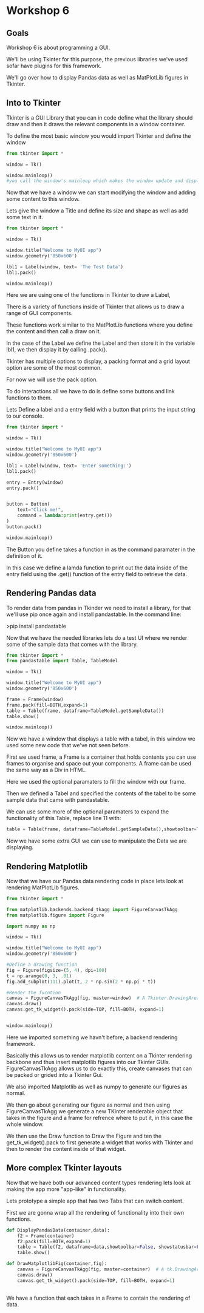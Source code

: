 # Workshop 6
## Goals
Workshop 6 is about programming a GUI.

We'll be using Tkinter for this purpose,
the previous libraries we've used sofar have plugins for this framework.

We'll go over how to display Pandas data as well as MatPlotLib figures in Tkinter.

## Into to Tkinter

Tkinter is a GUI Library that you can in code define what the library should draw and then it draws the relevant components in a window container.

To define the most basic window you would import Tkinter and define the window 

```python 
from tkinter import *

window = Tk()

window.mainloop()
#you call the window's mainloop which makes the window update and display
```

Now that we have a window we can start modifying the window and adding some content to this window.

Lets give the window a Title and define its size and shape as well as add some text in it.

````python 
from tkinter import *

window = Tk()

window.title("Welcome to MyUI app")
window.geometry('850x600')

lbl1 = Label(window, text= 'The Test Data')
lbl1.pack()

window.mainloop()
````

Here we are using one of the functions in Tkinter to draw a Label, 

There is a variety of functions inside of Tkinter that allows us to draw a range of GUI components.

These functions work similar to the MatPlotLib functions where you define the content and then call a draw on it.

In the case of the Label we define the Label and then store it in the variable lbl1, we then display it by calling .pack().

Tkinter has multiple options to display, a packing format and a grid layout option are some of the most common.

For now we will use the pack option.

To do interactions all we have to do is define some buttons and link functions to them.

Lets Define a label and a entry field with a button that prints the input string to our console.

````python 
from tkinter import *

window = Tk()

window.title("Welcome to MyUI app")
window.geometry('850x600')

lbl1 = Label(window, text= 'Enter something:')
lbl1.pack()

entry = Entry(window)
entry.pack()


button = Button(
    text="Click me!",
    command = lambda:print(entry.get())
)
button.pack()

window.mainloop()
````

The Button you define takes a function in as the command paramater in the definition of it.

In this case we define a lamda function to print out the data inside of the entry field using the .get() function of the entry field to retrieve the data.

## Rendering Pandas data

To render data from pandas in Tkinder we need to install a library, for that we'll use pip once again and install pandastable. In the command line:

\>pip install pandastable

Now that we have the needed libraries lets do a test UI where we render some of the sample data that comes with the library.

````python 
from tkinter import *
from pandastable import Table, TableModel

window = Tk()

window.title("Welcome to MyUI app")
window.geometry('850x600')

frame = Frame(window)
frame.pack(fill=BOTH,expand=1) 
table = Table(frame, dataframe=TableModel.getSampleData()) 
table.show() 

window.mainloop()
````

Now we have a window that displays a table with a tabel, in this window we used some new code that we've not seen before.

First we used frame, a Frame is a container that holds contents you can use frames to organise and space out your components. A frame can be used the same way as a Div in HTML.

Here we used the optional paramaters to fill the window with our frame.

Then we defined a Tabel and specified the contents of the tabel to be some sample data that came with pandastable.

We can use some more of the optional paramaters to expand the functionality of this Table, replace line 11 with:

````python 
table = Table(frame, dataframe=TableModel.getSampleData(),showtoolbar=True, showstatusbar=True) 
````

Now we have some extra GUI we can use to manipulate the Data we are displaying.

## Rendering Matplotlib 

Now that we have our Pandas data rendering code in place lets look at rendering MatPlotLib figures.

````python 
from tkinter import *

from matplotlib.backends.backend_tkagg import FigureCanvasTkAgg
from matplotlib.figure import Figure

import numpy as np

window = Tk()

window.title("Welcome to MyUI app")
window.geometry('850x600')

#Define a drawing function
fig = Figure(figsize=(5, 4), dpi=100)
t = np.arange(0, 3, .01)
fig.add_subplot(111).plot(t, 2 * np.sin(2 * np.pi * t))

#Render the fucntion
canvas = FigureCanvasTkAgg(fig, master=window)  # A Tkinter.DrawingArea.
canvas.draw()
canvas.get_tk_widget().pack(side=TOP, fill=BOTH, expand=1)


window.mainloop()
````

Here we imported something we havn't before, a backend rendering framework.

Basically this allows us to render matplotlib content on a Tkinter rendering backbone and thus insert matplotlib figures into our Tkinter GUIs. FigureCanvasTkAgg allows us to do exactly this, create canvases that can be packed or grided into a Tkinter Gui.

We also imported Matplotlib as well as numpy to generate our figures as normal.

We then go about generating our figure as normal and then using FigureCanvasTkAgg we generate a new TKinter renderable object that takes in the figure and a frame for refrence where to put it, in this case the whole window.

We then use the Draw function to Draw the Figure and ten the get_tk_widget().pack to first generate a widget that works with Tkinter and then to render the content inside of that widget.

## More complex Tkinter layouts

Now that we have both our advanced content types rendering lets look at making the app more "app-like" in functionality.

Lets prototype a simple app that has two Tabs that can switch content.

First we are gonna wrap all the rendering of functionality into their own functions.

````python
def DisplayPandasData(container,data): 
    f2 = Frame(container)
    f2.pack(fill=BOTH,expand=1) 
    table = Table(f2, dataframe=data,showtoolbar=False, showstatusbar=False) 
    table.show() 

def DrawMatplotlibFig(container,fig):
    canvas = FigureCanvasTkAgg(fig, master=container)  # A tk.DrawingArea.
    canvas.draw()
    canvas.get_tk_widget().pack(side=TOP, fill=BOTH, expand=1)
 
````

We have a function that each takes in a Frame to contain the rendering of data. 
